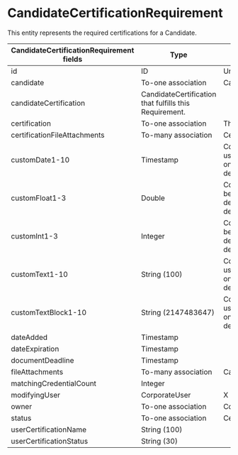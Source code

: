 # CandidateCertificationRequirement

This entity represents the required certifications for a Candidate.

<table>
 <colgroup>
 <col width="20%" />
 <col width="20%" />
 <col width="20%" />
 <col width="20%" />
 <col width="20%" />
 </colgroup>
 <thead>
 <tr class="header">
 <th>CandidateCertificationRequirement fields</th>
 <th>Type</th>
 <th>Description</th>
 <th>Not null</th>
 <th>Read-only</th>
 </tr>
 </thead>
 <tbody>
 <tr class="even">
 <td>id</td>
 <td>ID</td>
 <td>Unique identifier for this entity.</td>
 <td>X</td>
 <td>X</td>
 </tr>
<tr class="odd">
 <td>candidate</td>
 <td>To-one association</td>
 <td>Candidate</td>
 <td>X</td>
 <td></td>
 </tr>
<tr class="even">
 <td>candidateCertification</td>
 <tdTo-one association</td>
 <td>CandidateCertification that fulfills this Requirement.</td>
 <td></td>
 <td></td>
 </tr>
<tr class="odd">
 <td>certification</td>
 <td>To-one association</td>
 <td>The Certification that is required.</td>
 <td>X</td>
 <td></td>
 </tr>
<tr class="even">
 <td>certificationFileAttachments</td>
 <td>To-many association</td>
 <td>CertificationFileAttachment</td>
 <td></td>
 <td>X</td>
 </tr>
<tr class="odd">
 <td>customDate1-10</td>
 <td>Timestamp</td>
 <td>Configurable date fields that can be used to store custom data depending on the needs of a particular deployment.</td>
 <td></td>
 <td></td>
 </tr>
<tr class="even">
 <td>customFloat1-3</td>
 <td>Double</td>
 <td>Configurable numeric fields that can be used to store custom data depending on the needs of a particular deployment.</td>
 <td></td>
 <td></td>
 </tr>
<tr class="odd">
 <td>customInt1-3</td>
 <td>Integer</td>
 <td>Configurable numeric fields that can be used to store custom data depending on the needs of a particular deployment.</td>
 <td></td>
 <td></td>
 </tr>
<tr class="even">
 <td>customText1-10</td>
 <td>String (100)</td>
 <td>Configurable text fields that can be used to store custom data depending on the needs of a particular deployment.</td>
 <td></td>
 <td></td>
 </tr>
<tr class="odd">
 <td>customTextBlock1-10</td>
 <td>String (2147483647)</td>
 <td>Configurable text fields that can be used to store custom data depending on the needs of a particular deployment.</td>
 <td></td>
 <td></td>
 </tr>
<tr class="even">
 <td>dateAdded</td>
 <td>Timestamp</td>
 <td></td>
 <td>X</td>
 <td>X</td>
 </tr>
<tr class="odd">
 <td>dateExpiration</td>
 <td>Timestamp</td>
 <td></td>
 <td></td>
 <td>X</td>
 </tr>
<tr class="even">
 <td>documentDeadline</td>
 <td>Timestamp</td>
 <td></td>
 <td></td>
 <td></td>
 </tr>
<tr class="odd">
 <td>fileAttachments</td>
 <td>To-many association</td>
 <td>CandidateFileAttachment</td>
 <td></td>
 <td>X</td>
 </tr>
<tr class="even">
 <td>matchingCredentialCount</td>
 <td>Integer</td>
 <td></td>
 <td></td>
 <td>X</td>
 </tr>
<tr class="odd">
 <td>modifyingUser</td>
 <tdTo-one association</td>
 <td>CorporateUser</td>
 <td>X</td>
 <td>X</td>
 </tr>
<tr class="even">
 <td>owner</td>
 <td>To-one association</td>
 <td>CorporateUser</td>
 <td>X</td>
 <td></td>
 </tr>
<tr class="odd">
 <td>status</td>
 <td>To-one association</td>
 <td>CertificationRequirementStatusLookup</td>
 <td></td>
 <td></td>
 </tr>
<tr class="even">
 <td>userCertificationName</td>
 <td>String (100)</td>
 <td></td>
 <td></td>
 <td>X</td>
 </tr>
<tr class="odd">
 <td>userCertificationStatus</td>
 <td>String (30)</td>
 <td></td>
 <td></td>
 <td>X</td>
 </tr>
 </tbody>
</table>
